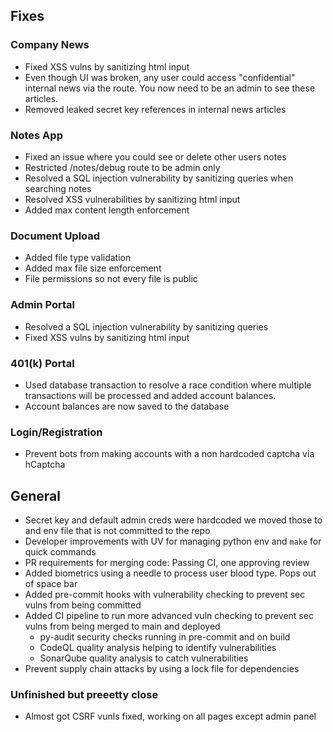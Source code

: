 ## Fixes
### Company News
- Fixed XSS vulns by sanitizing html input
- Even though UI was broken, any user could access "confidential" internal news via the route. You now need to be an admin to see these articles.
- Removed leaked secret key references in internal news articles
### Notes App
- Fixed an issue where you could see or delete other users notes
- Restricted /notes/debug route to be admin only
- Resolved a SQL injection vulnerability by sanitizing queries when searching notes
- Resolved XSS vulnerabilities by sanitizing html input
- Added max content length enforcement
### Document Upload
- Added file type validation
- Added max file size enforcement
- File permissions so not every file is public
### Admin Portal
- Resolved a SQL injection vulnerability by sanitizing queries
- Fixed XSS vulns by sanitizing html input
### 401(k) Portal
- Used database transaction to resolve a race condition where multiple transactions will be processed and added account balances.
- Account balances are now saved to the database
### Login/Registration
- Prevent bots from making accounts with a non hardcoded captcha via hCaptcha
## General
- Secret key and default admin creds were hardcoded we moved those to and env file that is not committed to the repo
- Developer improvements with UV for managing python env and `make` for quick commands
- PR requirements for merging code: Passing CI, one approving review
- Added biometrics using a needle to process user blood type. Pops out of space bar
- Added pre-commit hooks with vulnerability checking to prevent sec vulns from being committed
- Added CI pipeline to run more advanced vuln checking to prevent sec vulns from being merged to main and deployed
	- py-audit security checks running in pre-commit and on build
	- CodeQL quality analysis helping to identify vulnerabilities
	- SonarQube quality analysis to catch vulnerabilities
- Prevent supply chain attacks by using a lock file for dependencies
### Unfinished but preeetty close
- Almost got CSRF vunls fixed, working on all pages except admin panel
